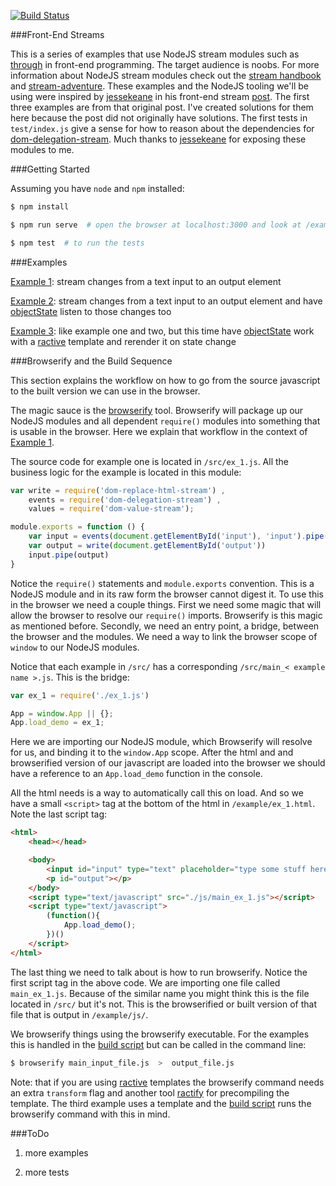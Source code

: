 [![Build Status](https://travis-ci.org/thebigspoon/dom-delegation-stream.svg)](https://travis-ci.org/thebigspoon/frontendstreams)

###Front-End Streams

This is a series of examples that use NodeJS stream modules such as [through](https://www.npmjs.com/package/through) in front-end programming. The target audience is noobs. For more information about NodeJS stream modules check out the [stream handbook](https://github.com/substack/stream-handbook) and [stream-adventure](https://www.npmjs.com/package/stream-adventure). These examples and the NodeJS tooling we'll be using were inspired by [jessekeane](http://words.jessekeane.me/about/) in his front-end stream [post](http://words.jessekeane.me/front-end-streams/). The first three examples are from that original post. I've created solutions for them here because the post did not originally have solutions. The first tests in `test/index.js` give a sense for how to reason about the dependencies for [dom-delegation-stream](https://www.npmjs.com/package/dom-delegation-stream). Much thanks to [jessekeane](http://words.jessekeane.me/about/) for exposing these modules to me.


###Getting Started

Assuming you have `node` and `npm` installed:

```bash
$ npm install

$ npm run serve  # open the browser at localhost:3000 and look at /examples directory

$ npm test  # to run the tests
```

###Examples

[Example 1](https://thebigspoon.github.io/frontendstreams/example/ex_1.html): stream changes from a text input to an output element

[Example 2](https://thebigspoon.github.io/frontendstreams/example/ex_2.html): stream changes from a text input to an output element and have [objectState](https://www.npmjs.com/package/objectstate) listen to those changes too

[Example 3](https://thebigspoon.github.io/frontendstreams/example/ex_3.html): like example one and two, but this time have [objectState](https://www.npmjs.com/package/objectstate) work with a [ractive](https://www.npmjs.com/package/ractive) template and rerender it on state change


###Browserify and the Build Sequence

This section explains the workflow on how to go from the source javascript to the built version we can use in the browser. 

The magic sauce is the [browserify](https://www.npmjs.com/package/browserify) tool. Browserify will package up our NodeJS modules and all dependent `require()` modules into something that is usable in the browser. Here we explain that workflow in the context of [Example 1](https://thebigspoon.github.io/frontendstreams/example/ex_1.html).

The source code for example one is located in `/src/ex_1.js`. All the business logic for the example is located in this module:

```javascript
var write = require('dom-replace-html-stream') , 
    events = require('dom-delegation-stream') , 
    values = require('dom-value-stream');

module.exports = function () {
    var input = events(document.getElementById('input'), 'input').pipe(values())
    var output = write(document.getElementById('output'))
    input.pipe(output)
}
```

Notice the `require()` statements and `module.exports` convention. This is a NodeJS module and in its raw form the browser cannot digest it. To use this in the browser we need a couple things. First we need some magic that will allow the browser to resolve our `require()` imports. Browserify is this magic as mentioned before. Secondly, we need an entry point, a bridge, between the browser and the modules. We need a way to link the browser scope of `window` to our NodeJS modules. 

Notice that each example in `/src/` has a corresponding `/src/main_< example name >.js`. This is the bridge:

```javascript
var ex_1 = require('./ex_1.js')

App = window.App || {};
App.load_demo = ex_1;
```

Here we are importing our NodeJS module, which Browserify will resolve for us, and binding it to the `window.App` scope. After the html and and browserified version of our javascript are loaded into the browser we should have a reference to an `App.load_demo` function in the console. 

All the html needs is a way to automatically call this on load. And so we have a small `<script>` tag at the bottom of the html in `/example/ex_1.html`. Note the last script tag:

```html
<html>
    <head></head>

    <body>
        <input id="input" type="text" placeholder="type some stuff here"/>
        <p id="output"></p>
    </body>
    <script type="text/javascript" src="./js/main_ex_1.js"></script>
    <script type="text/javascript">
        (function(){
            App.load_demo();
        })()
    </script>
</html>
```

The last thing we need to talk about is how to run browserify. Notice the first script tag in the above code. We are importing one file called `main_ex_1.js`. Because of the similar name you might think this is the file located in `/src/` but it's not. This is the browserified or built version of that file that is output in `/example/js/`.

We browserify things using the browserify executable. For the examples this is handled in the [build script](https://github.com/thebigspoon/frontendstreams/blob/master/build.sh#L13) but can be called in the command line:

```bash
$ browserify main_input_file.js  >  output_file.js
```

Note: that if you are using [ractive](https://www.npmjs.com/package/ractive) templates the browserify command needs an extra `transform` flag and another tool [ractify](https://www.npmjs.com/package/ractify) for precompiling the template. The third example uses a template and the [build script](https://github.com/thebigspoon/frontendstreams/blob/master/build.sh#L9) runs the browserify command with this in mind.

###ToDo
1. more examples

2. more tests

